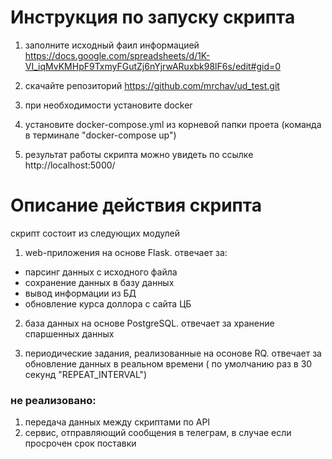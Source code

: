 # Инструкция по запуску скрипта

1. заполните исходный фаил информацией
https://docs.google.com/spreadsheets/d/1K-VI_iqMvKMHpF9TxmyFGutZj6nYjrwARuxbk98lF6s/edit#gid=0

2. скачайте репозиторий https://github.com/mrchav/ud_test.git

3. при необходимости установите docker

4. установите docker-compose.yml из корневой папки проета (команда в терминале "docker-compose up")

5. результат работы скрипта можно увидеть по ссылке http://localhost:5000/

# Описание действия скрипта 

скрипт состоит из следующих модулей
1. web-приложения на основе Flask. отвечает за:
- парсинг данных с исходного файла
- сохранение данных в базу данных 
- вывод информации из БД
- обновление курса доллора с сайта ЦБ

2. база данных на основе PostgreSQL. отвечает за хранение спаршенных данных

3. периодические задания, реализованные на осонове RQ. отвечает за обновление данных в реальном времени ( по умолчанию раз в 30 секунд "REPEAT_INTERVAL")

### не реализовано:
1. передача данных между скриптами по API
2. сервис, отправляющий сообщения в телеграм, в случае если просрочен срок поставки

